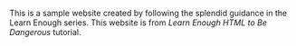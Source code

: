 This is a sample website created by following the splendid guidance in the Learn Enough series. This website is from <em>Learn Enough HTML to Be Dangerous</em> tutorial.